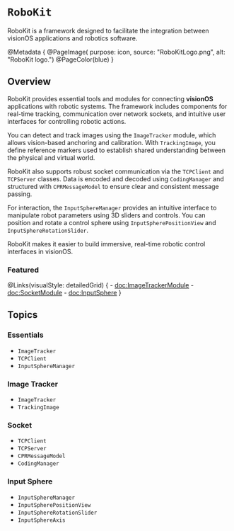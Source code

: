 # ``RoboKit``

RoboKit is a framework designed to facilitate the integration between visionOS applications and robotics software.

@Metadata {
    @PageImage(
        purpose: icon, 
        source: "RoboKitLogo.png", 
        alt: "RoboKit logo.")
    @PageColor(blue)
}

## Overview

RoboKit provides essential tools and modules for connecting **visionOS** applications with robotic systems. The framework includes components for real-time tracking, communication over network sockets, and intuitive user interfaces for controlling robotic actions.

You can detect and track images using the ``ImageTracker`` module, which allows vision-based anchoring and calibration. With ``TrackingImage``, you define reference markers used to establish shared understanding between the physical and virtual world.

RoboKit also supports robust socket communication via the ``TCPClient`` and ``TCPServer`` classes. Data is encoded and decoded using ``CodingManager`` and structured with ``CPRMessageModel`` to ensure clear and consistent message passing.

For interaction, the ``InputSphereManager`` provides an intuitive interface to manipulate robot parameters using 3D sliders and controls. You can position and rotate a control sphere using ``InputSpherePositionView`` and ``InputSphereRotationSlider``.

RoboKit makes it easier to build immersive, real-time robotic control interfaces in visionOS.


### Featured

@Links(visualStyle: detailedGrid) {
    - <doc:ImageTrackerModule>
    - <doc:SocketModule>
    - <doc:InputSphere>
}

## Topics

### Essentials

- ``ImageTracker``
- ``TCPClient``
- ``InputSphereManager``

### Image Tracker

- ``ImageTracker``
- ``TrackingImage``

### Socket

- ``TCPClient``
- ``TCPServer``
- ``CPRMessageModel``
- ``CodingManager``

### Input Sphere

- ``InputSphereManager``
- ``InputSpherePositionView``
- ``InputSphereRotationSlider``
- ``InputSphereAxis``

